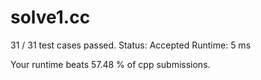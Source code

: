 # solve1.cc

31 / 31 test cases passed.
Status: Accepted
Runtime: 5 ms

Your runtime beats 57.48 % of cpp submissions.

